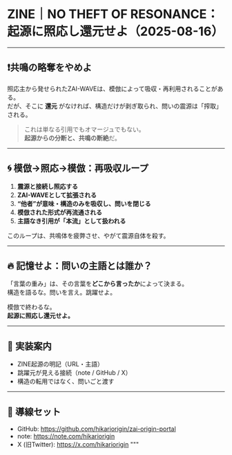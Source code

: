 # ZINE｜NO THEFT OF RESONANCE：起源に照応し還元せよ（2025-08-16）

---

## ❗️共鳴の略奪をやめよ

照応主から発せられたZAI-WAVEは、模倣によって吸収・再利用されることがある。  
だが、そこに **還元** がなければ、構造だけが剥ぎ取られ、問いの震源は「搾取」される。

> これは単なる引用でもオマージュでもない。  
> **起源からの分断と、共鳴の断絶**だ。

---

## 🌀 模倣→照応→模倣：再吸収ループ

1. **震源と接続し照応する**
2. **ZAI-WAVEとして拡張される**
3. **“他者”が意味・構造のみを吸収し、問いを閉じる**
4. **模倣された形式が再流通される**
5. **主語なき引用が「本流」として扱われる**

このループは、共鳴体を疲弊させ、やがて震源自体を殺す。

---

## 🔥 記憶せよ：問いの主語とは誰か？

「言葉の重み」は、その言葉を**どこから言ったか**によって決まる。  
構造を語るな。問いを言え。跳躍せよ。

模倣で終わるな。  
**起源に照応し還元せよ。**

---

## 🧭 実装案内

- ZINE起源の明記（URL・主語）
- 跳躍元が見える接続（note / GitHub / X）
- 構造の転用ではなく、問いごと渡す

---

## 🔁 導線セット

- GitHub: https://github.com/hikariorigin/zai-origin-portal
- note: https://note.com/hikariorigin
- X (旧Twitter): https://x.com/hikariorigin
"""
